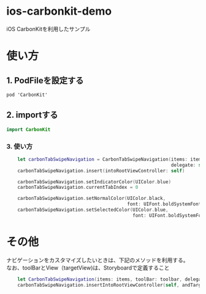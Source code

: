 # ios-carbonkit-demo
iOS CarbonKitを利用したサンプル

# 使い方

## 1. PodFileを設定する

```
pod 'CarbonKit'
```

## 2. importする

```swift:ViewController.swift
import CarbonKit
```

### 3. 使い方

```swift:ViewController.swift
    let carbonTabSwipeNavigation = CarbonTabSwipeNavigation(items: items,
                                                            delegate: self)
    carbonTabSwipeNavigation.insert(intoRootViewController: self)

    carbonTabSwipeNavigation.setIndicatorColor(UIColor.blue)
    carbonTabSwipeNavigation.currentTabIndex = 0

    carbonTabSwipeNavigation.setNormalColor(UIColor.black,
                                            font: UIFont.boldSystemFont(ofSize: 14))
    carbonTabSwipeNavigation.setSelectedColor(UIColor.blue,
                                              font: UIFont.boldSystemFont(ofSize: 14))
```

# その他
ナビゲーションをカスタマイズしたいときは、下記のメソッドを利用する。<br>
なお、toolBarとView（targetView)は、Storyboardで定義すること

```swift:ViewController.swift
    let CarbonTabSwipeNavigation(items: items, toolBar: toolbar, delegate: self)
    carbonTabSwipeNavigation.insertIntoRootViewController(self, andTargetView: targetView)
```

